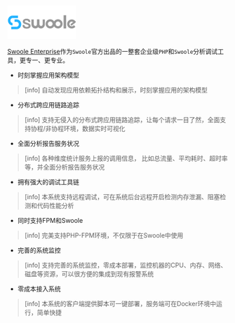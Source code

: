 ![](images/swoolee.png)

[Swoole Enterprise](https://www.swoole-cloud.com)作为`Swoole`官方出品的一整套企业级`PHP`和`Swoole`分析调试工具，更专一、更专业。

* 时刻掌握应用架构模型

>[info] 自动发现应用依赖拓扑结构和展示，时刻掌握应用的架构模型

* 分布式跨应用链路追踪

>[info] 支持无侵入的分布式跨应用链路追踪，让每个请求一目了然，全面支持协程/非协程环境，数据实时可视化

* 全面分析报告服务状况

>[info] 各种维度统计服务上报的调用信息， 比如总流量、平均耗时、超时率等，并全面分析报告服务状况

* 拥有强大的调试工具链

>[info] 本系统支持远程调试，可在系统后台远程开启检测内存泄漏、阻塞检测和代码性能分析

* 同时支持FPM和Swoole

>[info] 完美支持PHP-FPM环境，不仅限于在Swoole中使用

* 完善的系统监控

>[info] 支持完善的系统监控，零成本部署，监控机器的CPU、内存、网络、磁盘等资源，可以很方便的集成到现有报警系统

* 零成本接入系统

>[info] 本系统的客户端提供脚本可一键部署，服务端可在Docker环境中运行，简单快捷